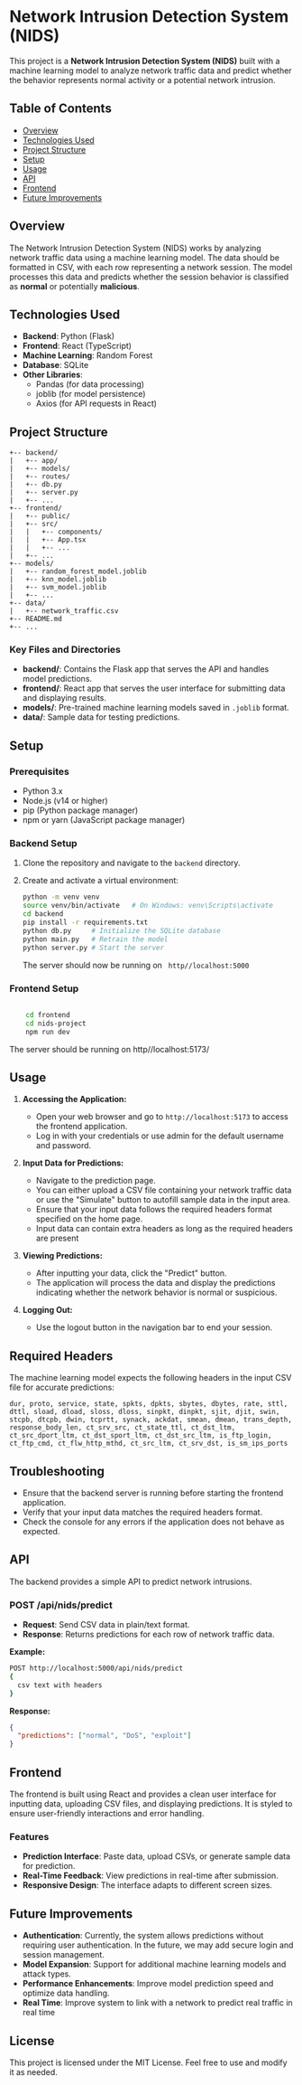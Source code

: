 # Network Intrusion Detection System (NIDS)

This project is a **Network Intrusion Detection System (NIDS)** built with a machine learning model to analyze network traffic data and predict whether the behavior represents normal activity or a potential network intrusion.

## Table of Contents

- [Overview](#overview)
- [Technologies Used](#technologies-used)
- [Project Structure](#project-structure)
- [Setup](#setup)
- [Usage](#usage)
- [API](#api)
- [Frontend](#frontend)
- [Future Improvements](#future-improvements)

## Overview

The Network Intrusion Detection System (NIDS) works by analyzing network traffic data using a machine learning model. The data should be formatted in CSV, with each row representing a network session. The model processes this data and predicts whether the session behavior is classified as **normal** or potentially **malicious**.

## Technologies Used

- **Backend**: Python (Flask)
- **Frontend**: React (TypeScript)
- **Machine Learning**: Random Forest
- **Database**: SQLite
- **Other Libraries**:
  - Pandas (for data processing)
  - joblib (for model persistence)
  - Axios (for API requests in React)

## Project Structure

```
+-- backend/
|   +-- app/
|   +-- models/
|   +-- routes/
|   +-- db.py
|   +-- server.py
|   +-- ...
+-- frontend/
|   +-- public/
|   +-- src/
|   |   +-- components/
|   |   +-- App.tsx
|   |   +-- ...
|   +-- ...
+-- models/
|   +-- random_forest_model.joblib
|   +-- knn_model.joblib
|   +-- svm_model.joblib
|   +-- ...
+-- data/
|   +-- network_traffic.csv
+-- README.md
+-- ...
```

### Key Files and Directories

- **backend/**: Contains the Flask app that serves the API and handles model predictions.
- **frontend/**: React app that serves the user interface for submitting data and displaying results.
- **models/**: Pre-trained machine learning models saved in `.joblib` format.
- **data/**: Sample data for testing predictions.

## Setup

### Prerequisites

- Python 3.x
- Node.js (v14 or higher)
- pip (Python package manager)
- npm or yarn (JavaScript package manager)

### Backend Setup

1. Clone the repository and navigate to the `backend` directory.
2. Create and activate a virtual environment:

   ```bash
   python -m venv venv
   source venv/bin/activate   # On Windows: venv\Scripts\activate
   cd backend
   pip install -r requirements.txt
   python db.py     # Initialize the SQLite database
   python main.py   # Retrain the model
   python server.py # Start the server

   ```

   The server should now be running on ` http//localhost:5000`

### Frontend Setup

```bash

    cd frontend
    cd nids-project
    npm run dev

```

The server should be running on http//localhost:5173/

## Usage

1. **Accessing the Application:**

   - Open your web browser and go to `http://localhost:5173` to access the frontend application.
   - Log in with your credentials or use admin for the default username and password.

2. **Input Data for Predictions:**

   - Navigate to the prediction page.
   - You can either upload a CSV file containing your network traffic data or use the "Simulate" button to autofill sample data in the input area.
   - Ensure that your input data follows the required headers format specified on the home page.
   - Input data can contain extra headers as long as the required headers are present

3. **Viewing Predictions:**

   - After inputting your data, click the "Predict" button.
   - The application will process the data and display the predictions indicating whether the network behavior is normal or suspicious.

4. **Logging Out:**
   - Use the logout button in the navigation bar to end your session.

## Required Headers

The machine learning model expects the following headers in the input CSV file for accurate predictions:

```
dur, proto, service, state, spkts, dpkts, sbytes, dbytes, rate, sttl, dttl, sload, dload, sloss, dloss, sinpkt, dinpkt, sjit, djit, swin, stcpb, dtcpb, dwin, tcprtt, synack, ackdat, smean, dmean, trans_depth, response_body_len, ct_srv_src, ct_state_ttl, ct_dst_ltm, ct_src_dport_ltm, ct_dst_sport_ltm, ct_dst_src_ltm, is_ftp_login, ct_ftp_cmd, ct_flw_http_mthd, ct_src_ltm, ct_srv_dst, is_sm_ips_ports
```

## Troubleshooting

- Ensure that the backend server is running before starting the frontend application.
- Verify that your input data matches the required headers format.
- Check the console for any errors if the application does not behave as expected.

## API

The backend provides a simple API to predict network intrusions.

### POST /api/nids/predict

- **Request**: Send CSV data in plain/text format.
- **Response**: Returns predictions for each row of network traffic data.

**Example:**

```bash
POST http://localhost:5000/api/nids/predict
{
  csv text with headers
}
```

**Response:**

```json
{
  "predictions": ["normal", "DoS", "exploit"]
}
```

## Frontend

The frontend is built using React and provides a clean user interface for inputting data, uploading CSV files, and displaying predictions. It is styled to ensure user-friendly interactions and error handling.

### Features

- **Prediction Interface**: Paste data, upload CSVs, or generate sample data for prediction.
- **Real-Time Feedback**: View predictions in real-time after submission.
- **Responsive Design**: The interface adapts to different screen sizes.

## Future Improvements

- **Authentication**: Currently, the system allows predictions without requiring user authentication. In the future, we may add secure login and session management.
- **Model Expansion**: Support for additional machine learning models and attack types.
- **Performance Enhancements**: Improve model prediction speed and optimize data handling.
- **Real Time**: Improve system to link with a network to predict real traffic in real time

## License

This project is licensed under the MIT License. Feel free to use and modify it as needed.
